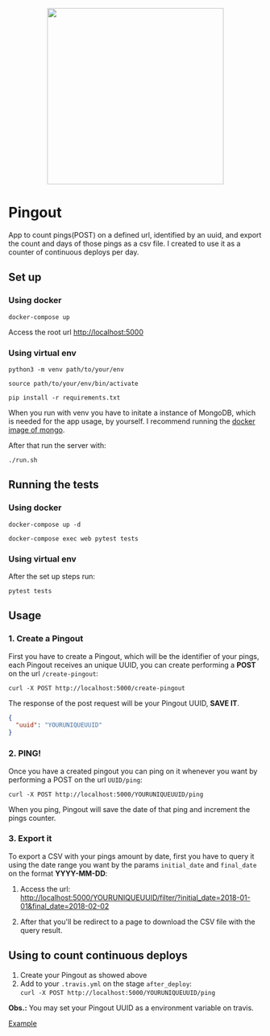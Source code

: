 <p align="center"><img src="https://user-images.githubusercontent.com/14370340/42978617-5260c1b2-8ba4-11e8-932b-89fe566cd730.png" width="350px"></p>

# Pingout

App to count pings(POST) on a defined url, identified by an uuid, and export the count and days of those pings as a csv file. I created to use it as a counter of continuous deploys per day.

## Set up

### Using docker
```
docker-compose up
```
Access the root url [http://localhost:5000](http://localhost:5000)

### Using virtual env
```
python3 -m venv path/to/your/env

source path/to/your/env/bin/activate

pip install -r requirements.txt
```
When you run with venv you have to initate a instance of MongoDB, which is needed for the app usage, by yourself. I recommend running the [docker image of mongo](https://hub.docker.com/_/mongo/).

After that run the server with:
```
./run.sh
```

## Running the tests

### Using docker

```
docker-compose up -d 

docker-compose exec web pytest tests
```

### Using virtual env
After the set up steps run:
```
pytest tests
```

## Usage
### 1. Create a Pingout
First you have to create a Pingout, which will be the identifier of your pings, each Pingout receives an unique UUID, you can create performing a **POST** on the url `/create-pingout`:  
```
curl -X POST http://localhost:5000/create-pingout 
```
The response of the post request will be your Pingout UUID, **SAVE IT**.
```json
{
  "uuid": "YOURUNIQUEUUID"
}
```
### 2. PING!
Once you have a created pingout you can ping on it whenever you want by performing a POST on the url `UUID/ping`:
```
curl -X POST http://localhost:5000/YOURUNIQUEUUID/ping 
```
When you ping, Pingout will save the date of that ping and increment the pings counter.

### 3. Export it
To export a CSV with your pings amount by date, first you have to query it using the date range you want by the params `initial_date` and `final_date` on the format **YYYY-MM-DD**:

1. Access the url:  
[http://localhost:5000/YOURUNIQUEUUID/filter/?initial_date=2018-01-01&final_date=2018-02-02]()
  
2. After that you'll be redirect to a page to download the CSV file with the query result.


## Using to count continuous deploys

1. Create your Pingout as showed above
2. Add to your `.travis.yml` on the stage `after_deploy`:  
`curl -X POST http://localhost:5000/YOURUNIQUEUUID/ping`

**Obs.:** You may set your Pingout UUID as a environment variable on travis.

[Example](https://github.com/fga-gpp-mds/2018.1-TropicalHazards-BI/blob/development/.travis.yml)
